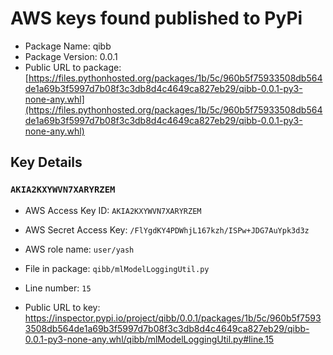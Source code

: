 # AWS keys found published to PyPi

* Package Name: qibb
* Package Version: 0.0.1
* Public URL to package: [https://files.pythonhosted.org/packages/1b/5c/960b5f75933508db564de1a69b3f5997d7b08f3c3db8d4c4649ca827eb29/qibb-0.0.1-py3-none-any.whl](https://files.pythonhosted.org/packages/1b/5c/960b5f75933508db564de1a69b3f5997d7b08f3c3db8d4c4649ca827eb29/qibb-0.0.1-py3-none-any.whl)

## Key Details

### `AKIA2KXYWVN7XARYRZEM`

* AWS Access Key ID: `AKIA2KXYWVN7XARYRZEM`
* AWS Secret Access Key: `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` 
* AWS role name: `user/yash`
* File in package: `qibb/mlModelLoggingUtil.py`
* Line number: `15`

* Public URL to key: https://inspector.pypi.io/project/qibb/0.0.1/packages/1b/5c/960b5f75933508db564de1a69b3f5997d7b08f3c3db8d4c4649ca827eb29/qibb-0.0.1-py3-none-any.whl/qibb/mlModelLoggingUtil.py#line.15


